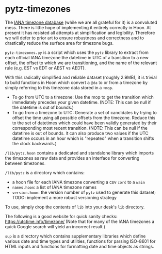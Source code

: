 # pytz-timezones
The [IANA timezone database](https://github.com/eggert/tz) (while we are all grateful for it) is a convoluted mess.
There is little hope of implementing it entirely correctly in Hoon. At present it has resisted all attempts at simplification and legibility.
Therefore we will defer to prior art to ensure robustness and correctness and to drastically reduce the surface area for timezone bugs.

`pytz-timezones.py` is a script which uses the `pytz` library to extract from each official IANA timezone the datetime in UTC of a transition to a new offset,
the offset to which we are transitioning, and the name of the relevant rule (e.g. EST vs EDT or AEST vs AEDT).

With this radically simplified and reliable dataset (roughly 2.9MB), it is trivial to build functions in Hoon which convert a `@da` to or from a timezone by simply referring to this timezone data stored in a `+mop`.

- To go from UTC to a timezone: Use the mop to get the transition which immediately precedes your given datetime. (NOTE: This can be null if the datetime is out of bounds.)
- To go from a timezone to UTC: Generate a set of candidates by trying to offset the time using all possible offsets from the timezone. Reduce this to the set of datetimes which could have been validly generated by their corresponding most recent transition. (NOTE: This can be null if the datetime is out of bounds. It can also produce two values if the UTC datetime occurs in an hour which is "repeated" when a transition shifts the clock backwards.)

`/lib/pytz.hoon` contains a dedicated and standalone library which imports the timezones as raw data and provides an interface for converting between timezones.

`/lib/pytz` is a directory which contains:
  - a hoon file for each IANA timezone converting a csv `cord` to a `wain`
  - `names.hoon`: a list of IANA timezone names
  - `version.hoon`: the version number of `pytz` used to generate this dataset; TODO: implement a more robust versioning strategy

To use, simply drop the contents of `lib` into your desk's `lib` directory.

The following is a good website for quick sanity checks: https://utctime.info/timezone/ (Note that for many of the IANA timezones a quick Google search will yield an incorrect result.)

`sup` is a directory which contains supplementary libraries which define various date and time types and utilities, functions for parsing ISO-8601 for HTML inputs and functions for formatting date and time objects as strings.
